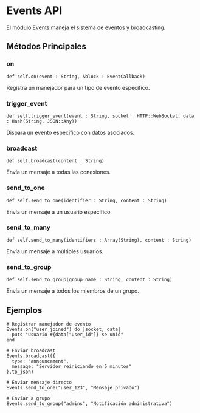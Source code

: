 # Events API

El módulo Events maneja el sistema de eventos y broadcasting.

## Métodos Principales

### on
```crystal
def self.on(event : String, &block : EventCallback)
```
Registra un manejador para un tipo de evento específico.

### trigger_event
```crystal
def self.trigger_event(event : String, socket : HTTP::WebSocket, data : Hash(String, JSON::Any))
```
Dispara un evento específico con datos asociados.

### broadcast
```crystal
def self.broadcast(content : String)
```
Envía un mensaje a todas las conexiones.

### send_to_one
```crystal
def self.send_to_one(identifier : String, content : String)
```
Envía un mensaje a un usuario específico.

### send_to_many
```crystal
def self.send_to_many(identifiers : Array(String), content : String)
```
Envía un mensaje a múltiples usuarios.

### send_to_group
```crystal
def self.send_to_group(group_name : String, content : String)
```
Envía un mensaje a todos los miembros de un grupo.

## Ejemplos

```crystal
# Registrar manejador de evento
Events.on("user_joined") do |socket, data|
  puts "Usuario #{data["user_id"]} se unió"
end

# Enviar broadcast
Events.broadcast({
  type: "announcement",
  message: "Servidor reiniciando en 5 minutos"
}.to_json)

# Enviar mensaje directo
Events.send_to_one("user_123", "Mensaje privado")

# Enviar a grupo
Events.send_to_group("admins", "Notificación administrativa")
``` 